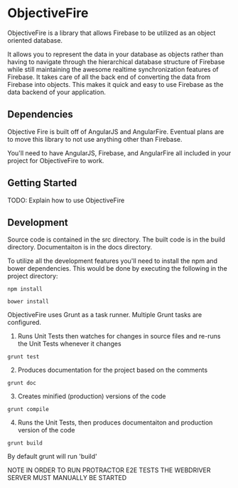 # ObjectiveFire
ObjectiveFire is a library that allows Firebase to be utilized as an object oriented database.

It allows you to represent the data in your database as objects rather than having to navigate through the hierarchical database structure of Firebase while still maintaining the awesome realtime synchronization features of Firebase. It takes care of all the back end of converting the data from Firebase into objects. This makes it quick and easy to use Firebase as the data backend of your application.

## Dependencies
Objective Fire is built off of AngularJS and AngularFire. Eventual plans are to move this library to not use anything other than Firebase.

You'll need to have AngularJS, Firebase, and AngularFire all included in your project for ObjectiveFire to work.

## Getting Started
TODO: Explain how to use ObjectiveFire

## Development
Source code is contained in the src directory. The built code is in the build directory. Documentaiton is in the docs directory.

To utilize all the development features you'll need to install the npm and bower dependencies. This would be done by executing the following in the project directory:
```terminal
npm install
```
```terminal
bower install
```

ObjectiveFire uses Grunt as a task runner. Multiple Grunt tasks are configured.

1. Runs Unit Tests then watches for changes in source files and re-runs the Unit Tests whenever it changes
```terminal
grunt test
```
2. Produces documentation for the project based on the comments
```terminal
grunt doc
```
3. Creates minified (production) versions of the code
```terminal
grunt compile
```
4. Runs the Unit Tests, then produces documentaiton and production version of the code
```terminal
grunt build
```

By default grunt will run 'build'

NOTE IN ORDER TO RUN PROTRACTOR E2E TESTS THE WEBDRIVER SERVER MUST MANUALLY BE STARTED
